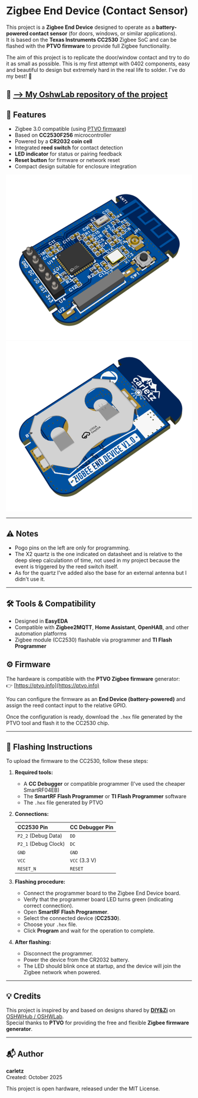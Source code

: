 # Zigbee End Device (Contact Sensor)

This project is a **Zigbee End Device** designed to operate as a **battery-powered contact sensor** (for doors, windows, or similar applications).  
It is based on the **Texas Instruments CC2530** Zigbee SoC and can be flashed with the **PTVO firmware** to provide full Zigbee functionality.

The aim of this project is to replicate the door/window contact and try to do it as small as possible. This is my first attempt with 0402 components, easy and beautiful to design but extremely hard in the real life to solder. I've do my best! 🤣

📂 [--&gt; My OshwLab repository of the project](https://https://oshwlab.com/carletz.slug/zigbee-end-device) 
---

## 🧩 Features

- Zigbee 3.0 compatible (using [PTVO firmware](https://ptvo.info/))
- Based on **CC2530F256** microcontroller  
- Powered by a **CR2032 coin cell**
- Integrated **reed switch** for contact detection  
- **LED indicator** for status or pairing feedback  
- **Reset button** for firmware or network reset  
- Compact design suitable for enclosure integration  

![Render 1](Image/3D_End%20Device_2025-10-05.png)
![Render 1](Image/3D_End%20Device_2025-10-05(1).png)

---
## ⚠️ Notes
- Pogo pins on the left are only for programming.
- The X2 quartz is the one indicated on datasheet and is relative to the deep sleep calculationn of time, not used in my project because the event is triggered by the reed switch itself.
- As for the quartz I've added also the base for an external antenna but I didn't use it.
---

## 🛠️ Tools &amp; Compatibility

- Designed in **EasyEDA**
- Compatible with **Zigbee2MQTT**, **Home Assistant**, **OpenHAB**, and other automation platforms
- Zigbee module (CC2530) flashable via programmer and **TI Flash Programmer** 

## ⚙️ Firmware

The hardware is compatible with the **PTVO Zigbee firmware** generator:  
👉 [https://ptvo.info](https://ptvo.info)

You can configure the firmware as an **End Device (battery-powered)** and assign the reed contact input to the relative GPIO.

Once the configuration is ready, download the `.hex` file generated by the PTVO tool and flash it to the CC2530 chip.

---

## 🔧 Flashing Instructions

To upload the firmware to the CC2530, follow these steps:

1. **Required tools:**
   - A **CC Debugger** or compatible programmer (I've used the cheaper SmartRF04EB)
   - The **SmartRF Flash Programmer** or **TI Flash Programmer** software
   - The `.hex` file generated by PTVO

2. **Connections:**

   | CC2530 Pin | CC Debugger Pin |
   |-------------|-----------------|
   | `P2_2` (Debug Data) | `DD` |
   | `P2_1` (Debug Clock) | `DC` |
   | `GND` | `GND` |
   | `VCC` | `VCC` (3.3 V) |
   | `RESET_N` | `RESET` |

3. **Flashing procedure:**
   - Connect the programmer board to the Zigbee End Device board.
   - Verify that the programmer board LED turns green (indicating correct connection).
   - Open **SmartRF Flash Programmer**.
   - Select the connected device (**CC2530**).
   - Choose your `.hex` file.
   - Click **Program** and wait for the operation to complete.

4. **After flashing:**
   - Disconnect the programmer.
   - Power the device from the CR2032 battery.
   - The LED should blink once at startup, and the device will join the Zigbee network when powered.

---

## 💡 Credits

This project is inspired by and based on designs shared by **[DIY&amp;Zi](https://oshwlab.com/novgorod73/works)** on [OSHWHub / OSHWLab](https://oshwlab.com).  
Special thanks to **PTVO** for providing the free and flexible **Zigbee firmware generator**.

---

## 📬 Author

**carletz**  
Created: October 2025  

This project is open hardware, released under the MIT License.





